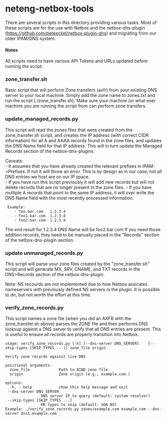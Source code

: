 # neteng-netbox-tools


There are several scripts in this directory providing various tasks.  Most of these scripts are for the use with Netbox and the netbox-dns-plugin (https://github.com/peteeckel/netbox-plugin-dns) and migrating from our older IPAM/DNS system.

#### Notes
All scripts need to have various API Tokens and URLs updated before running the script.


### zone_transfer.sh ###
Basic script that will perform Zone transfers (axfr) from your existing DNS server to your local machine.   Simply add the zone name to zones.txt and run the script (./zone_transfer.sh).   Make sure your machine (or what ever machine you are running the script from can perform zone transfers.


### update_managed_records.py ###
This script will read the zones files that were created from the zone_transfer.sh script, and creates the IP address (with correct CIDR information) for all A and AAAA records found in the zone files, and updates the DNS Name field for that IP address.   This will in turn update the Managed Records section of the netbox-dns-plugins.

Caveats:   
	- It assumes that you have already created the relevant prefixes in IPAM->Prefixes.   If not it will throw an error.  This is by design as in our case, not all DNS entries we host are on our IP space.  
	- If you have run this script previously it will add new records but will not delete records that are no longer present in the zone files.
	- If you have multiple A records that point to the same IP address, it will over write the DNS Name field with the most recently processed information.  

	
	 Example:  
		- foo.bar.com 	1.2.3.4  
		- foo1.bar.com	1.2.3.4   
		- foo2.bar.com	1.2.3.4  
	
The end result for 1.2.3.4 DNS Name will be foo2.bar.com   If you need those addition records, they need to be manually placed in the "Records" section of the netbox-dns-plugin section.



### update unmanaged_records.py ###
This script will parse your zone files created by the "zone_transfer.sh" script and will generate MX, SRV, CNAME, and TXT records in the DNS>Records section of the netbox-dns-plugin. 

Note:  NS recourds are not implemented due to how Netbox assicates nameservers with previously defined NS servers in the plugin.   It is possible to do, but not worth the effort at this time.


### verify_zone_records.py ###
This script names a zone file (when you did an AXFR with the zone_transfer.sh above) parses the ZONE file and then performs DNS looksup against a DNS server to verify that all DNS entries are present.  This is useful to ensure all records are properly transition into Netbox.

	usage: verify_zone_records.py [-h] [--dns-server DNS_SERVER] 	[--skip-types [SKIP_TYPES ...]] zone_file origin

	Verify zone records against live DNS

	positional arguments:
	  zone_file             Path to BIND zone file
	  origin                Zone origin (e.g., example.com.)

	options:
	  -h, --help            show this help message and exit
 	 --dns-server DNS_SERVER
                    DNS server IP to query (default: system resolver)
 	 --skip-types [SKIP_TYPES ...]
                    RR types to skip (default: SOA NS)
	Example: ./verify_zone_records.py zones/example.com example.com --dns-server dns1.example.com